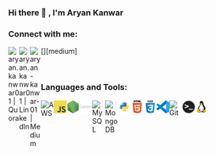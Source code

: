 ### Hi there 👋 , I'm Aryan Kanwar

### Connect with me:

[<img align="left" alt="aryan.kanwar01  | Quora" width="22px" src="https://github.com/aryankanwar/aryankanwar.github.io/blob/master/img/quora-icon.png" />][quora]
[<img align="left" alt="aryan.kanwar01  | LinkedIn" width="22px" src="https://cdn.jsdelivr.net/npm/simple-icons@v3/icons/linkedin.svg" />][linkedin]
[<img align="left" alt="aryan-kanwar-01  | Medium" width="22px" src="https://miro.medium.com/max/195/1*emiGsBgJu2KHWyjluhKXQw.png" />][medium]

<br />

### Languages and Tools:

<img align="left" alt="AWS" width="26px" src="https://cdn1.iconfinder.com/data/icons/simple-icons/4096/aws-4096-black.png">

<img align="left" alt="Javascript" width="26px" src="https://raw.githubusercontent.com/github/explore/80688e429a7d4ef2fca1e82350fe8e3517d3494d/topics/javascript/javascript.png">

<img align="left" alt="NodeJS" width="26px" src="https://raw.githubusercontent.com/github/explore/80688e429a7d4ef2fca1e82350fe8e3517d3494d/topics/nodejs/nodejs.png">

<img align="left" alt="Express" width="26px" src="https://raw.githubusercontent.com/github/explore/80688e429a7d4ef2fca1e82350fe8e3517d3494d/topics/express/express.png">

<img align="left" alt="MySQL" width="26px" src="http://pngimg.com/uploads/mysql/mysql_PNG36.png" />

<img align="left" alt="MongoDB" width="26px" src="https://www.pngkit.com/png/full/225-2254691_9kib-354x415-unnamed-mongodb-logo-svg.png">

<img align="left" alt="Python" width="26px" src="https://raw.githubusercontent.com/github/explore/80688e429a7d4ef2fca1e82350fe8e3517d3494d/topics/python/python.png">

<img align="left" alt="HTML5" width="26px" src="https://raw.githubusercontent.com/github/explore/80688e429a7d4ef2fca1e82350fe8e3517d3494d/topics/html/html.png" />

<img align="left" alt="CSS3" width="26px" src="https://raw.githubusercontent.com/github/explore/80688e429a7d4ef2fca1e82350fe8e3517d3494d/topics/css/css.png" />

<img align="left" alt="Visual Studio Code" width="26px" src="https://raw.githubusercontent.com/github/explore/80688e429a7d4ef2fca1e82350fe8e3517d3494d/topics/visual-studio-code/visual-studio-code.png" />

<img align="left" alt="Git" width="26px" src="https://img.icons8.com/color/48/000000/git.png" />

<img align="left" alt="Terminal" width="26px" src="https://raw.githubusercontent.com/github/explore/d92924b1d925bb134e308bd29c9de6c302ed3beb/topics/terminal/terminal.png" />

<img align="left" alt="Linux" width="26px" src="https://raw.githubusercontent.com/github/explore/80688e429a7d4ef2fca1e82350fe8e3517d3494d/topics/linux/linux.png">

<br />
<!-- 
### Github Stats

<img alt="Aryan Kanwar's Github Stats" src="https://github-readme-stats.vercel.app/api?username=aryankanwar&show_icons=true&count_private=true" />

[facebook]: https://www.facbook.com/aryan.kanwar01/
[quora]: https://youtube.com/swapnilsoni
[linkedin]: https://www.linkedin.com/in/aryan-kanwar-01
[medium]:  https://medium.com/@kanwararyan1 -->

